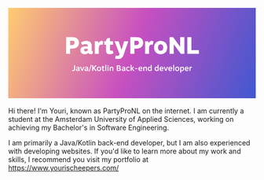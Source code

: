 ![PartyProNL, Java/Kotlin back-end developer](./profile_banner.png)

Hi there! I'm Youri, known as PartyProNL on the internet. I am currently a student at the Amsterdam University of Applied Sciences, working on achieving my Bachelor's in Software Engineering.

I am primarily a Java/Kotlin back-end developer, but I am also experienced with developing websites. If you'd like to learn more about my work and skills, I recommend you visit my portfolio at https://www.yourischeepers.com/
